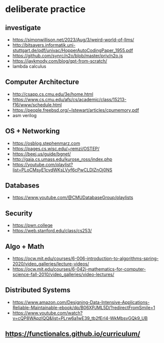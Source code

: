 # deliberate practice

## investigate
* https://simonwillison.net/2023/Aug/3/weird-world-of-llms/
* http://bitsavers.informatik.uni-stuttgart.de/pdf/univac/HopperAutoCodingPaper_1955.pdf
* https://github.com/synrc/n2o/blob/master/priv/n2o.js
* https://jaykmody.com/blog/gpt-from-scratch/
* lambda calculus

## Computer Architecture
* http://csapp.cs.cmu.edu/3e/home.html
* https://www.cs.cmu.edu/afs/cs/academic/class/15213-f16/www/schedule.html
* https://people.freebsd.org/~lstewart/articles/cpumemory.pdf
* asm verilog

## OS + Networking
* https://osblog.stephenmarz.com
* https://pages.cs.wisc.edu/~remzi/OSTEP/
* https://beej.us/guide/bgnet/
* http://gaia.cs.umass.edu/kurose_ross/index.php
* https://youtube.com/playlist?list=PLoCMsyE1cvdWKsLVyf6cPwCLDIZnOj0NS

## Databases
* https://www.youtube.com/@CMUDatabaseGroup/playlists

## Security
* https://pwn.college
* https://web.stanford.edu/class/cs253/

## Algo + Math
* https://ocw.mit.edu/courses/6-006-introduction-to-algorithms-spring-2020/video_galleries/lecture-videos/
* https://ocw.mit.edu/courses/6-042j-mathematics-for-computer-science-fall-2010/video_galleries/video-lectures/

## Distributed Systems
* https://www.amazon.com/Designing-Data-Intensive-Applications-Reliable-Maintainable-ebook/dp/B06XPJML5D/?redirectFromSmile=1
* https://www.youtube.com/watch?v=cQP8WApzIQQ&list=PLrw6a1wE39_tb2fErI4-WkMbsvGQk9_UB

## https://functionalcs.github.io/curriculum/

